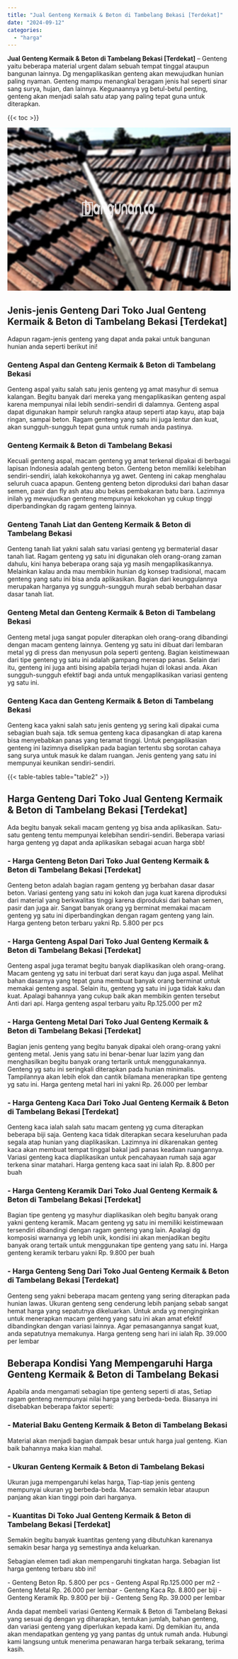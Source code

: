 ```yaml
---
title: "Jual Genteng Kermaik & Beton di Tambelang Bekasi [Terdekat]"
date: "2024-09-12"
categories: 
  - "harga"
---
```


**Jual Genteng Kermaik & Beton di Tambelang Bekasi \[Terdekat\]** – Genteng yaitu beberapa material urgent dalam sebuah tempat tinggal ataupun bangunan lainnya. Dg mengaplikasikan genteng akan mewujudkan hunian paling nyaman. Genteng mampu menangkal beragam jenis hal seperti sinar sang surya, hujan, dan lainnya. Kegunaannya yg betul-betul penting, genteng akan menjadi salah satu atap yang paling tepat guna untuk diterapkan.

{{< toc >}}

![Jual Genteng Kermaik & Beton di Tambelang Bekasi [Terdekat]](/images/genteng-minimalis-murah22.png)

## Jenis-jenis Genteng Dari Toko Jual Genteng Kermaik & Beton di Tambelang Bekasi \[Terdekat\]

Adapun ragam-jenis genteng yang dapat anda pakai untuk bangunan hunian anda seperti berikut ini!

### Genteng Aspal dan Genteng Kermaik & Beton di Tambelang Bekasi

Genteng aspal yaitu salah satu jenis genteng yg amat masyhur di semua kalangan. Begitu banyak dari mereka yang mengaplikasikan genteng aspal karena mempunyai nilai lebih sendiri-sendiri di dalamnya. Genteng aspal dapat digunakan hampir seluruh rangka ataup seperti atap kayu, atap baja ringan, sampai beton. Ragam genteng yang satu ini juga lentur dan kuat, akan sungguh-sungguh tepat guna untuk rumah anda pastinya.

### Genteng Kermaik & Beton di Tambelang Bekasi

Kecuali genteng aspal, macam genteng yg amat terkenal dipakai di berbagai lapisan Indonesia adalah genteng beton. Genteng beton memiliki kelebihan sendiri-sendiri, ialah kekokohannya yg awet. Genteng ini cakap menghalau seluruh cuaca apapun. Genteng genteng beton diproduksi dari bahan dasar semen, pasir dan fly ash atau abu bekas pembakaran batu bara. Lazimnya inilah yg mewujudkan genteng mempunyai kekokohan yg cukup tinggi diperbandingkan dg ragam genteng lainnya.

### Genteng Tanah Liat dan Genteng Kermaik & Beton di Tambelang Bekasi

Genteng tanah liat yakni salah satu variasi genteng yg bermaterial dasar tanah liat. Ragam genteng yg satu ini digunakan oleh orang-orang zaman dahulu, kini hanya beberapa orang saja yg masih mengaplikasikannya. Melainkan kalau anda mau membikin hunian dg konsep tradisional, macam genteng yang satu ini bisa anda aplikasikan. Bagian dari keunggulannya merupakan harganya yg sungguh-sungguh murah sebab berbahan dasar dasar tanah liat.

### Genteng Metal dan Genteng Kermaik & Beton di Tambelang Bekasi

Genteng metal juga sangat populer diterapkan oleh orang-orang dibandingi dengan macam genteng lainnya. Genteng yg satu ini dibuat dari lembaran metal yg di press dan menyusun pola seperti genteng. Bagian keistimewaan dari tipe genteng yg satu ini adalah gampang meresap panas. Selain dari itu, genteng ini juga anti bising apabila terjadi hujan di lokasi anda. Akan sungguh-sungguh efektif bagi anda untuk mengaplikasikan variasi genteng yg satu ini.

### Genteng Kaca dan Genteng Kermaik & Beton di Tambelang Bekasi

Genteng kaca yakni salah satu jenis genteng yg sering kali dipakai cuma sebagian buah saja. tdk semua genteng kaca dipasangkan di atap karena bisa menyebabkan panas yang teramat tinggi. Untuk pengaplikasian genteng ini lazimnya diselipkan pada bagian tertentu sbg sorotan cahaya sang surya untuk masuk ke dalam ruangan. Jenis genteng yang satu ini mempunyai keunikan sendiri-sendiri.

{{< table-tables table="table2" >}}

## Harga Genteng Dari Toko Jual Genteng Kermaik & Beton di Tambelang Bekasi \[Terdekat\]

Ada begitu banyak sekali macam genteng yg bisa anda aplikasikan. Satu-satu genteng tentu mempunyai kelebihan sendiri-sendiri. Beberapa variasi harga genteng yg dapat anda aplikasikan sebagai acuan harga sbb!

### \- Harga Genteng Beton Dari Toko Jual Genteng Kermaik & Beton di Tambelang Bekasi \[Terdekat\]

Genteng beton adalah bagian ragam genteng yg berbahan dasar dasar beton. Variasi genteng yang satu ini kokoh dan juga kuat karena diproduksi dari material yang berkwalitas tinggi karena diproduksi dari bahan semen, pasir dan juga air. Sangat banyak orang yg berminat memakai macam genteng yg satu ini diperbandingkan dengan ragam genteng yang lain. Harga genteng beton terbaru yakni Rp. 5.800 per pcs

### \- Harga Genteng Aspal Dari Toko Jual Genteng Kermaik & Beton di Tambelang Bekasi \[Terdekat\]

Genteng aspal juga teramat begitu banyak diaplikasikan oleh orang-orang. Macam genteng yg satu ini terbuat dari serat kayu dan juga aspal. Melihat bahan dasarnya yang tepat guna membuat banyak orang berminat untuk memakai genteng aspal. Selain itu, genteng yg satu ini juga tidak kaku dan kuat. Apalagi bahannya yang cukup baik akan membikin genten tersebut Anti dari api. Harga genteng aspal terbaru yaitu Rp.125.000 per m2

### \- Harga Genteng Metal Dari Toko Jual Genteng Kermaik & Beton di Tambelang Bekasi \[Terdekat\]

Bagian jenis genteng yang begitu banyak dipakai oleh orang-orang yakni genteng metal. Jenis yang satu ini benar-benar luar lazim yang dan menghasilkan begitu banyak orang tertarik untuk menggunakannya. Genteng yg satu ini seringkali diterapkan pada hunian minimalis. Tampilannya akan lebih elok dan cantik bilamana menerapkan tipe genteng yg satu ini. Harga genteng metal hari ini yakni Rp. 26.000 per lembar

### \- Harga Genteng Kaca Dari Toko Jual Genteng Kermaik & Beton di Tambelang Bekasi \[Terdekat\]

Genteng kaca ialah salah satu macam genteng yg cuma diterapkan beberapa biji saja. Genteng kaca tidak diterapkan secara keseluruhan pada segala atap hunian yang diaplikasikan. Lazimnya ini dikarenakan genteg kaca akan membuat tempat tinggal bakal jadi panas keadaan ruangannya. Variasi genteng kaca diaplikasikan untuk pencahayaan rumah saja agar terkena sinar matahari. Harga genteng kaca saat ini ialah Rp. 8.800 per buah

### \- Harga Genteng Keramik Dari Toko Jual Genteng Kermaik & Beton di Tambelang Bekasi \[Terdekat\]

Bagian tipe genteng yg masyhur diaplikasikan oleh begitu banyak orang yakni genteng keramik. Macam genteng yg satu ini memiliki keistimewaan tersendiri dibandingi dengan ragam genteng yang lain. Apalagi dg komposisi warnanya yg lebih unik, kondisi ini akan menjadikan begitu banyak orang tertaik untuk menggunakan tipe genteng yang satu ini. Harga genteng keramik terbaru yakni Rp. 9.800 per buah

### \- Harga Genteng Seng Dari Toko Jual Genteng Kermaik & Beton di Tambelang Bekasi \[Terdekat\]

Genteng seng yakni beberapa macam genteng yang sering diterapkan pada hunian lawas. Ukuran genteng seng cenderung lebih panjang sebab sangat hemat harga yang sepatutnya dikeluarkan. Untuk anda yg menginginkan untuk menerapkan macam genteng yang satu ini akan amat efektif dibandingkan dengan variasi lainnya. Agar pemasangannya sangat kuat, anda sepatutnya memakunya. Harga genteng seng hari ini ialah Rp. 39.000 per lembar

## Beberapa Kondisi Yang Mempengaruhi Harga Genteng Kermaik & Beton di Tambelang Bekasi

Apabila anda mengamati sebagian tipe genteng seperti di atas, Setiap ragam genteng mempunyai nilai harga yang berbeda-beda. Biasanya ini disebabkan beberapa faktor seperti:

### \- Material Baku Genteng Kermaik & Beton di Tambelang Bekasi

Material akan menjadi bagian dampak besar untuk harga jual genteng. Kian baik bahannya maka kian mahal.

### \- Ukuran Genteng Kermaik & Beton di Tambelang Bekasi

Ukuran juga mempengaruhi kelas harga, Tiap-tiap jenis genteng mempunyai ukuran yg berbeda-beda. Macam semakin lebar ataupun panjang akan kian tinggi poin dari harganya.

### \- Kuantitas Di Toko Jual Genteng Kermaik & Beton di Tambelang Bekasi \[Terdekat\]

Semakin begitu banyak kuantitas genteng yang dibutuhkan karenanya semakin besar harga yg semestinya anda keluarkan.

Sebagian elemen tadi akan mempengaruhi tingkatan harga. Sebagian list harga genteng terbaru sbb ini!

\- Genteng Beton Rp. 5.800 per pcs - Genteng Aspal Rp.125.000 per m2 - Genteng Metal Rp. 26.000 per lembar - Genteng Kaca Rp. 8.800 per biji - Genteng Keramik Rp. 9.800 per biji - Genteng Seng Rp. 39.000 per lembar

Anda dapat membeli variasi Genteng Kermaik & Beton di Tambelang Bekasi yang sesuai dg dengan yg diharapkan, tentukan jumlah, bahan genteng, dan variasi genteng yang diperlukan kepada kami. Dg demikian itu, anda akan mendapatkan genteng yg yang pantas dg untuk rumah anda. Hubungi kami langsung untuk menerima penawaran harga terbaik sekarang, terima kasih.

